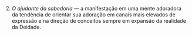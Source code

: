 ﻿2. *O ajudante da sabedoria —* a manifestação em uma mente adoradora da tendência de orientar sua adoração em canais mais elevados de expressão e na direção de conceitos sempre em expansão da realidade da Deidade.